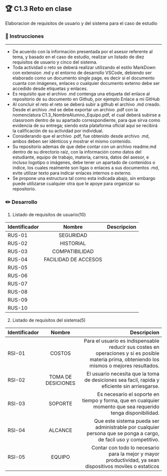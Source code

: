 
## :trophy: C1.3 Reto en clase
Elaboracion de requisitos de usuario y del sistema para el caso de estudio
### :blue_book: Instrucciones 
---
- De acuerdo con la información presentada por el asesor referente al tema, y basado en el caso de
estudio, realizar un listado de diez requisitos de usuario y cinco del sistema.
- Toda actividad o reto se deberá realizar utilizando el estilo MarkDown con extension .md y el entorno
de desarrollo VSCode, debiendo ser elaborado como un documento single page, es decir si el
documento cuanta con imágenes, enlaces o cualquier documento externo debe ser accedido desde
etiquetas y enlaces.
- Es requisito que el archivo .md contenga una etiqueta del enlace al repositorio de su documento en
Github, por ejemplo Enlace a mi GitHub
- Al concluir el reto el reto se deberá subir a github el archivo .md creado.
Desde el archivo .md se debe exportar un archivo .pdf con la nomenclatura
C1.3_NombreAlumno_Equipo.pdf, el cual deberá subirse a classroom dentro de su apartado
correspondiente, para que sirva como evidencia de su entrega; siendo esta plataforma oficial aquí se
recibirá la calificación de su actividad por individual.
- Considerando que el archivo .pdf, fue obtenido desde archivo .md, ambos deben ser idénticos y
mostrar el mismo contenido.
- Su repositorio ademas de que debe contar con un archivo readme.md dentro de su directorio raíz, con
la información como datos del estudiante, equipo de trabajo, materia, carrera, datos del asesor, e
incluso logotipo o imágenes, debe tener un apartado de contenidos o indice, los cuales realmente son
ligas o enlaces a sus documentos .md, evite utilizar texto para indicar enlaces internos o externo.
- Se propone una estructura tal como esta indicada abajo, sin embargo puede utilizarse cualquier otra
que le apoye para organizar su repositorio.

### :pencil2: Desarrollo

1. Listado de requisitos de usuario(10)

|  Identificador  |      Nombre      |  Descripcion |
|--------------------|:--------------------:|------------------:|
|  RUS-01  |     SEGURIDAD       |          |
|  RUS-02  |     HISTORIAL       |          |
|  RUS-03  |     COMPATIBILIDAD       |          |
|  RUS-04  |     FACILIDAD DE ACCESOS       |          |
|  RUS-05  |            |          |
|  RUS-06  |            |          |
|  RUS-07  |            |          |
|  RUS-08  |            |          |
|  RUS-09  |            |          |
|  RUS-10  |            |          |


2. Listado de requisitos del sistema(5)

|  Identificador  |      Nombre      |  Descripcion |
|--------------------|:--------------------:|------------------:|
|  RSI-01  |    COSTOS               |   Para el usuario es indispensable reducir sus costes en operaciones y si es posible materia prima, obteniendo los mismos o mejores resultados.      |
|  RSI-02  |    TOMA DE DESICIONES   |   El usuario necesita que la toma de desiciones sea facil, rapida y eficiente sin arriesgarse.      |
|  RSI-03  |    SOPORTE              |   Es necesario el soporte en tiempo y forma, que en cualquier momento que sea requerido tenga disponibilidad.       |
|  RSI-04  |    ALCANCE              |   Que este sistema pueda ser administrable por cualquier persona que se ponga a cargo, de facil uso y competitivo.       |
|  RSI-05  |    EQUIPO               |   Contar con todo lo necesario para la mejor y mayor productividad, ya sean dispositivos moviles o estaticos       |
